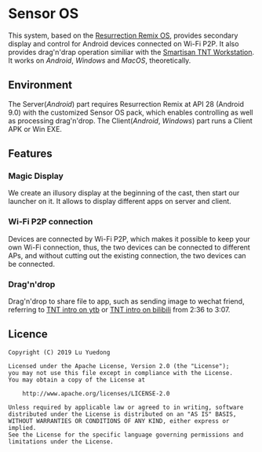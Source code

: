 # Sensor OS

This system, based on the [Resurrection Remix OS](https://github.com/ResurrectionRemix), provides secondary display and control for Android devices connected on Wi-Fi P2P.
It also provides drag'n'drap operation similiar with the [Smartisan TNT Workstation](https://www.smartisan.com/tnt/overview).
It works on _Android_, _Windows_ and _MacOS_, theoretically.



## Environment

The Server(_Android_) part requires Resurrection Remix at API 28 (Android 9.0) with the customized Sensor OS pack, which enables controlling as well as processing drag'n'drop.
The Client(_Android_, _Windows_) part runs a Client APK or Win EXE.

## Features

### Magic Display

We create an illusory display at the beginning of the cast, then start our launcher on it.
It allows to display different apps on server and client.

### Wi-Fi P2P connection

Devices are connected by Wi-Fi P2P, which makes it possible to keep your own Wi-Fi connection, thus, the two devices can be connected to different APs, and without cutting out the existing connection, the two devices can be connected.

### Drag'n'drop

Drag'n'drop to share file to app, such as sending image to wechat friend, referring to [TNT intro on ytb](https://www.youtube.com/watch?v=i9bc2ko-a8k) or [TNT intro on bilibili](https://www.bilibili.com/video/av39075190) from 2:36 to 3:07.

## Licence

    Copyright (C) 2019 Lu Yuedong

    Licensed under the Apache License, Version 2.0 (the "License");
    you may not use this file except in compliance with the License.
    You may obtain a copy of the License at

        http://www.apache.org/licenses/LICENSE-2.0

    Unless required by applicable law or agreed to in writing, software
    distributed under the License is distributed on an "AS IS" BASIS,
    WITHOUT WARRANTIES OR CONDITIONS OF ANY KIND, either express or implied.
    See the License for the specific language governing permissions and
    limitations under the License.

